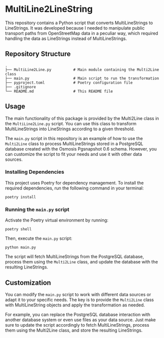 # MultiLine2LineString
This repository contains a Python script that converts MultiLineStrings to LineStrings. It was developed because I needed to manipulate public transport paths from OpenStreetMap data in a peculiar way, which required handling the data as LineStrings instead of MultiLineStrings.

## Repository Structure
```
.
├── MultiLine2Line.py          # Main module containing the Multi2Line class
├── main.py                    # Main script to run the transformation
├── pyproject.toml             # Poetry configuration file
├── .gitignore
└── README.md                  # This README file
```
## Usage
The main functionality of this package is provided by the Multi2Line class in the `MultiLine2Line.py` script. You can use this class to transform MultiLineStrings into LineStrings according to a given threshold.

The `main.py` script in this repository is an example of how to use the `Multi2Line` class to process MultiLineStrings stored in a PostgreSQL database created with the Osmosis Pgsnapshot 0.6 schema. However, you can customize the script to fit your needs and use it with other data sources.

### Installing Dependencies
This project uses Poetry for dependency management. To install the required dependencies, run the following command in your terminal:
```
poetry install
```
### Running the `main.py` script
Activate the Poetry virtual environment by running:
```
poetry shell
```
Then, execute the `main.py` script:
```
python main.py
```
The script will fetch MultiLineStrings from the PostgreSQL database, process them using the `Multi2Line` class, and update the database with the resulting LineStrings.

## Customization
You can modify the `main.py` script to work with different data sources or adapt it to your specific needs. The key is to provide the `Multi2Line` class with MultiLineString objects and apply the transformation as needed.

For example, you can replace the PostgreSQL database interaction with another database system or even use files as your data source. Just make sure to update the script accordingly to fetch MultiLineStrings, process them using the Multi2Line class, and store the resulting LineStrings.
